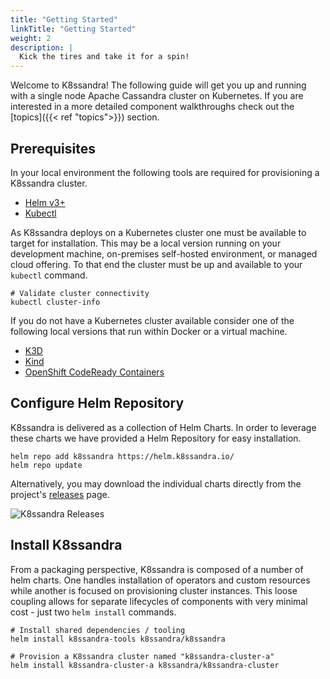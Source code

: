 ```yaml
---
title: "Getting Started"
linkTitle: "Getting Started"
weight: 2
description: |
  Kick the tires and take it for a spin!
---
```


Welcome to K8ssandra! The following guide will get you up and running with a single node Apache Cassandra cluster on Kubernetes. If you are interested in a more detailed component walkthroughs check out the [topics]({{< ref "topics">}}) section.

## Prerequisites

In your local environment the following tools are required for provisioning a K8ssandra cluster.

* [Helm v3+](https://helm.sh/docs/intro/install/)
* [Kubectl](https://kubernetes.io/docs/tasks/tools/install-kubectl/)

As K8ssandra deploys on a Kubernetes cluster one must be available to target for installation. This may be a local version running on your development machine, on-premises self-hosted environment, or managed cloud offering. To that end the cluster must be up and available to your `kubectl` command.

```console
# Validate cluster connectivity
kubectl cluster-info
```

If you do not have a Kubernetes cluster available consider one of the following local versions that run within Docker or a virtual machine.

* [K3D](https://k3d.io/)
* [Kind](https://kind.sigs.k8s.io/)
* [OpenShift CodeReady Containers](https://developers.redhat.com/products/codeready-containers/overview)

## Configure Helm Repository

K8ssandra is delivered as a collection of Helm Charts. In order to leverage these charts we have provided a Helm Repository for easy installation. 

```console
helm repo add k8ssandra https://helm.k8ssandra.io/
helm repo update
```

Alternatively, you may download the individual charts directly from the project's [releases](https://github.com/k8ssandra/k8ssandra/releases) page.

![K8ssandra Releases](docs/images/helm-packages2.png)

## Install K8ssandra

From a packaging perspective, K8ssandra is composed of a number of helm charts. One handles installation of operators and custom resources while another is focused on provisioning cluster instances. This loose coupling allows for separate lifecycles of components with very minimal cost - just two `helm install` commands.

```console
# Install shared dependencies / tooling
helm install k8ssandra-tools k8ssandra/k8ssandra

# Provision a K8ssandra cluster named "k8ssandra-cluster-a"
helm install k8ssandra-cluster-a k8ssandra/k8ssandra-cluster
```
